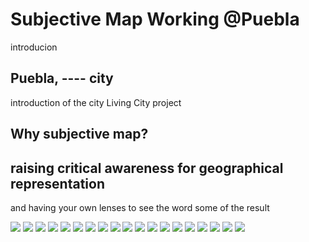 # Subjective Map Working @Puebla

introducion

## Puebla, ---- city

introduction of the city
Living City project

## Why subjective map?

## raising critical awareness for geographical representation

and having your own lenses to see the word
some of the result

![](subjectivemapworkshop_puebla1.jpg)
![](subjectivemapworkshop_puebla2.jpg)
![](subjectivemapworkshop_puebla3.jpg)
![](subjectivemapworkshop_puebla4.jpg)
![](subjectivemapworkshop_puebla5.jpg)
![](subjectivemapworkshop_puebla6.jpg)
![](subjectivemapworkshop_puebla7.jpg)
![](subjectivemapworkshop_puebla8.jpg)
![](subjectivemapworkshop_puebla9.jpg)
![](subjectivemapworkshop_puebla10.jpg)
![](subjectivemapworkshop_puebla11.jpg)
![](subjectivemapworkshop_puebla12.jpg)
![](subjectivemapworkshop_puebla13.jpg)
![](subjectivemapworkshop_puebla14.jpg)
![](subjectivemapworkshop_puebla15.jpg)
![](subjectivemapworkshop_puebla16.jpg)
![](subjectivemapworkshop_puebla17.jpg)
![](subjectivemapworkshop_puebla18.jpg)
![](subjectivemapworkshop_puebla19.jpg)
